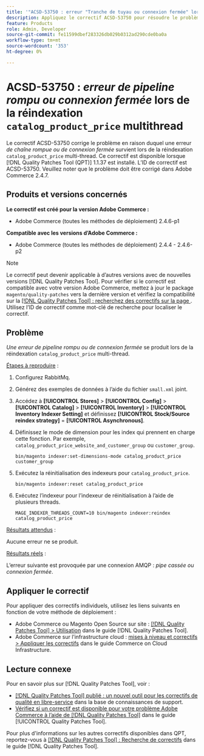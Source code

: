 ```yaml
---
title: '"ACSD-53750 : erreur "Tranche de tuyau ou connexion fermée" lors de la réindexation de catalogue_product_price multi-thread"'
description: Appliquez le correctif ACSD-53750 pour résoudre le problème Adobe Commerce en raison duquel une erreur de *pipeline rompu ou connexion fermée* survient lors de la réindexation de catalogue_product_price multi-thread.
feature: Products
role: Admin, Developer
source-git-commit: fe11599dbef283326db029b0312ad290cde0ba0a
workflow-type: tm+mt
source-wordcount: '353'
ht-degree: 0%

---
```


# ACSD-53750 : *erreur de pipeline rompu ou connexion fermée* lors de la réindexation `catalog_product_price` multithread

Le correctif ACSD-53750 corrige le problème en raison duquel une erreur *de chaîne rompue ou de connexion fermée* survient lors de la réindexation `catalog_product_price` multi-thread. Ce correctif est disponible lorsque [!DNL Quality Patches Tool (QPT)] 1.1.37 est installé. L’ID de correctif est ACSD-53750. Veuillez noter que le problème doit être corrigé dans Adobe Commerce 2.4.7.

## Produits et versions concernés

**Le correctif est créé pour la version Adobe Commerce :**

* Adobe Commerce (toutes les méthodes de déploiement) 2.4.6-p1

**Compatible avec les versions d’Adobe Commerce :**

* Adobe Commerce (toutes les méthodes de déploiement) 2.4.4 - 2.4.6-p2

>[!NOTE]
>
>Le correctif peut devenir applicable à d’autres versions avec de nouvelles versions [!DNL Quality Patches Tool]. Pour vérifier si le correctif est compatible avec votre version Adobe Commerce, mettez à jour le package `magento/quality-patches` vers la dernière version et vérifiez la compatibilité sur la [[!DNL Quality Patches Tool] : recherchez des correctifs sur la page ](https://experienceleague.adobe.com/tools/commerce-quality-patches/index.html?lang=fr). Utilisez l’ID de correctif comme mot-clé de recherche pour localiser le correctif.

## Problème

*Une erreur de pipeline rompu ou de connexion fermée* se produit lors de la réindexation `catalog_product_price` multi-thread.

<u>Étapes à reproduire</u> :

1. Configurez RabbitMq.
1. Générez des exemples de données à l’aide du fichier `small.xml` joint.
1. Accédez à **[!UICONTROL Stores]** > **[!UICONTROL Config]** > **[!UICONTROL Catalog]** > **[!UICONTROL Inventory]** > **[!UICONTROL Inventory Indexer Setting]** et définissez **[!UICONTROL Stock/Source reindex strategy]** = **[!UICONTROL Asynchronous]**.
1. Définissez le mode de dimension pour les index qui prennent en charge cette fonction. Par exemple, `catalog_product_price_website_and_customer_group` ou `customer_group`.

   ```
   bin/magento indexer:set-dimensions-mode catalog_product_price customer_group
   ```

1. Exécutez la réinitialisation des indexeurs pour `catalog_product_price`.

   ```
   bin/magento indexer:reset catalog_product_price
   ```

1. Exécutez l’indexeur pour l’indexeur de réinitialisation à l’aide de plusieurs threads.

   ```
   MAGE_INDEXER_THREADS_COUNT=10 bin/magento indexer:reindex catalog_product_price
   ```

<u>Résultats attendus</u> :

Aucune erreur ne se produit.

<u>Résultats réels</u> :

L’erreur suivante est provoquée par une connexion AMQP : *pipe cassée ou connexion fermée*.

## Appliquer le correctif

Pour appliquer des correctifs individuels, utilisez les liens suivants en fonction de votre méthode de déploiement :

* Adobe Commerce ou Magento Open Source sur site : [[!DNL Quality Patches Tool] > Utilisation](/help/tools/quality-patches-tool/usage.md) dans le guide [!DNL Quality Patches Tool].
* Adobe Commerce sur l’infrastructure cloud : [mises à niveau et correctifs > Appliquer les correctifs](https://experienceleague.adobe.com/docs/commerce-cloud-service/user-guide/develop/upgrade/apply-patches.html?lang=fr) dans le guide Commerce on Cloud Infrastructure.

## Lecture connexe

Pour en savoir plus sur [!DNL Quality Patches Tool], voir :

* [[!DNL Quality Patches Tool] publié : un nouvel outil pour les correctifs de qualité en libre-service](https://experienceleague.adobe.com/fr/docs/commerce-knowledge-base/kb/announcements/commerce-announcements/magento-quality-patches-released-new-tool-to-self-serve-quality-patches) dans la base de connaissances de support.
* [Vérifiez si un correctif est disponible pour votre problème Adobe Commerce à l’aide de  [!DNL Quality Patches Tool]](/help/tools/quality-patches-tool/patches-available-in-qpt/check-patch-for-magento-issue-with-magento-quality-patches.md) dans le guide [!UICONTROL Quality Patches Tool].


Pour plus d&#39;informations sur les autres correctifs disponibles dans QPT, reportez-vous à [[!DNL Quality Patches Tool] : Recherche de correctifs](https://experienceleague.adobe.com/tools/commerce-quality-patches/index.html?lang=fr) dans le guide [!DNL Quality Patches Tool].
